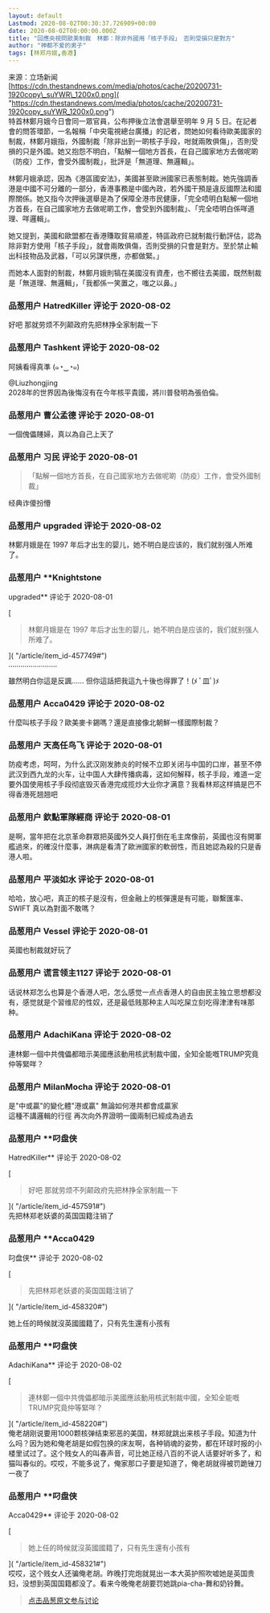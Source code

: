 ```yaml
---
layout: default
Lastmod: 2020-08-02T00:30:37.726909+00:00
date: 2020-08-02T00:00:00.000Z
title: "回應央視問歐美制裁　林鄭：除非外國用「核子手段」　否則受損只是對方"
author: "神都不爱的男子"
tags: [林郑月娥,香港]
---
```


来源：立场新闻[https://cdn.thestandnews.com/media/photos/cache/20200731-1920copy\_suYWR\_1200x0.png]( "https://cdn.thestandnews.com/media/photos/cache/20200731-1920copy_suYWR_1200x0.png")  
特首林鄭月娥今日會同一眾官員，公布押後立法會選舉至明年 9 月 5 日。在記者會的問答環節，一名報稱「中央電視總台廣播」的記者，問她如何看待歐美國家的制裁，林鄭月娥指，外國制裁「除非出到一啲核子手段，咁就兩敗俱傷」，否則受損的只是外國。她又抱怨不明白，「點解一個地方首長，在自己國家地方去做呢啲（防疫）工作，會受外國制裁」，批評是「無道理、無邏輯」。  
  
林鄭月娥承認，因為《港區國安法》，美國甚至歐洲國家已表態制裁。她先強調香港是中國不可分離的一部分，香港事務是中國內政，若外國干預是違反國際法和國際關係。她又指今次押後選舉是為了保障全港市民健康，「完全唔明白點解一個地方首長，在自己國家地方去做呢啲工作，會受到外國制裁」、「完全唔明白係咩道理、咩邏輯」。  
  
她又提到，美國和歐盟都在香港賺取貿易順差，特區政府已就制裁行動評估，認為除非對方使用「核子手段」，就會兩敗俱傷，否則受損的只會是對方。至於禁止輸出科技物品及武器，「可以另謀供應，亦都做緊。」  
  
而她本人面對的制裁，林鄭月娥則犒在美國沒有資產，也不嚮往去美國，既然制裁是「無道理、無邏輯」，「我都係一笑置之，嗤之以鼻。」

            
### 品葱用户 **HatredKiller** 评论于 2020-08-02
        
好吧 那就劳烦不列颠政府先把林挣全家制裁一下
        


            
### 品葱用户 **Tashkent** 评论于 2020-08-02
        
阿姨看得真準 (๑◔‿◔๑)  
  
@Liuzhongjing  
2028年的世界因為後悔沒有在今年核平貴國，將川普發明為張伯倫。
        


            
### 品葱用户 **曹公孟德** 评论于 2020-08-01
        
一個傀儡賤婦，真以為自己上天了
        


            
### 品葱用户 **习民** 评论于 2020-08-01
        
> 「點解一個地方首長，在自己國家地方去做呢啲（防疫）工作，會受外國制裁」

  
经典诈傻扮懵
        


            
### 品葱用户 **upgraded** 评论于 2020-08-02
        
林鄭月娥是在 1997 年后才出生的婴儿，她不明白是应该的，我们就别强人所难了。
        


            
### 品葱用户 **Knightstone 
upgraded** 评论于 2020-08-01
        
[

> 林鄭月娥是在 1997 年后才出生的婴儿，她不明白是应该的，我们就别强人所难了。

]( "/article/item_id-457749#")  
……………………  
  
雖然明白你這是反諷…… 但你這話把我這九十後也得罪了！(ﾒ ﾟ皿ﾟ)ﾒ
        


            
### 品葱用户 **Acca0429** 评论于 2020-08-02
        
什麼叫核子手段？歐美麥卡錫嗎？還是直接像北朝鮮一樣國際制裁？
        


            
### 品葱用户 **天高任鸟飞** 评论于 2020-08-01
        
防疫考虑，呵呵，为什么武汉刚发肺炎的时候不立即关闭与中国的口岸，甚至不停武汉到西九龙的火车，让中国人大肆传播病毒，这如何解释，核子手段，难道一定要外国使用核子手段彻底毁灭香港完成揽炒大业你才满意？我看林郑这样搞是巴不得香港死翘翘吧
        


            
### 品葱用户 **欽點軍隊經商** 评论于 2020-08-01
        
是啊，當年把在北京革命群眾把英國外交人員打倒在毛主席像前，英國也沒有開軍艦過來，的確沒什麼事，淋病是看清了歐洲國家的軟弱性，而且她認為殺的只是香港人啦。
        


            
### 品葱用户 **平淡如水** 评论于 2020-08-01
        
哈哈，放心吧，真正的核子是沒有，但金融上的核彈還是有可能，聯繫匯率、SWIFT 真以為對面不敢嗎？
        


            
### 品葱用户 **Vessel** 评论于 2020-08-01
        
英國也制裁就好玩了
        


            
### 品葱用户 **谎言领主1127** 评论于 2020-08-01
        
话说林郑怎么也算是个香港人吧，怎么感觉一点点香港人的自由民主独立思想都没有，感觉就是个習维尼的性奴，还是最低贱那种主人叫吃屎立刻吃得津津有味那种。
        


            
### 品葱用户 **AdachiKana** 评论于 2020-08-02
        
連林鄭一個中共傀儡都暗示美國應該動用核武制裁中國，全知全能嘅TRUMP究竟仲等緊咩？
        


            
### 品葱用户 **MilanMocha** 评论于 2020-08-01
        
是"中或贏"的變化體"港或贏" 無論如何港共都會成贏家  
這種不講邏輯的行徑 再次向外界證明一國兩制已經成為過去
        


            
### 品葱用户 **叼盘侠 
HatredKiller** 评论于 2020-08-02
        
[

> 好吧 那就劳烦不列颠政府先把林挣全家制裁一下

]( "/article/item_id-457591#")  
先把林郑老妖婆的英国国籍注销了
        


            
### 品葱用户 **Acca0429 
叼盘侠** 评论于 2020-08-02
        
[

> 先把林郑老妖婆的英国国籍注销了

]( "/article/item_id-458320#")  
  
她上任的時候就沒英國國籍了，只有先生還有小孩有
        


            
### 品葱用户 **叼盘侠 
AdachiKana** 评论于 2020-08-02
        
[

> 連林鄭一個中共傀儡都暗示美國應該動用核武制裁中國，全知全能嘅TRUMP究竟仲等緊咩？

]( "/article/item_id-458220#")  
俺老胡刚说要用1000颗核弹结束邪恶的美国，林郑就跳出来核子手段。知道为什么吗？因为她和俺老胡是如假包换的床友啊，各种销魂的姿势，都在环球时报的小楼里试过了。这个贱女人的叫春声音，可比她正经八百的不说人话要好听多了，和猫叫春似的。哎哎，不能多说了，俺家那口子要是知道了，俺老胡就得被罚跪锉刀一夜了
        


            
### 品葱用户 **叼盘侠 
Acca0429** 评论于 2020-08-02
        
[

> 她上任的時候就沒英國國籍了，只有先生還有小孩有

]( "/article/item_id-458321#")  
哎哎，这个贱女人还骗俺老胡。昨晚打完炮就晃出一本大英护照吹嘘她是英国贵妇，没想到英国国籍都没了。看来今晚俺老胡要罚她跳pia-cha-舞和奶铃舞。
        






> [点击品葱原文参与讨论](https://pincong.rocks/article/22388)

